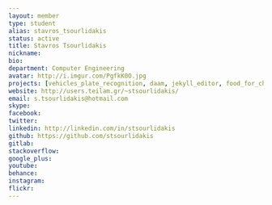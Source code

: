 ```yaml
---
layout: member
type: student
alias: stavros_tsourlidakis
status: active
title: Stavros Tsourlidakis
nickname:
bio:
department: Computer Engineering
avatar: http://i.imgur.com/PgfkK0O.jpg
projects: [vehicles_plate_recognition, daam, jekyll_editor, food_for_charity, eco_driving_analysis, is_this_licensed]
website: http://users.teilam.gr/~stsourlidakis/
email: s.tsourlidakis@hotmail.com
skype:
facebook:
twitter:
linkedin: http://linkedin.com/in/stsourlidakis
github: https://github.com/stsourlidakis
gitlab:
stackoverflow:
google_plus:
youtube:
behance:
instagram:
flickr:
---
```

